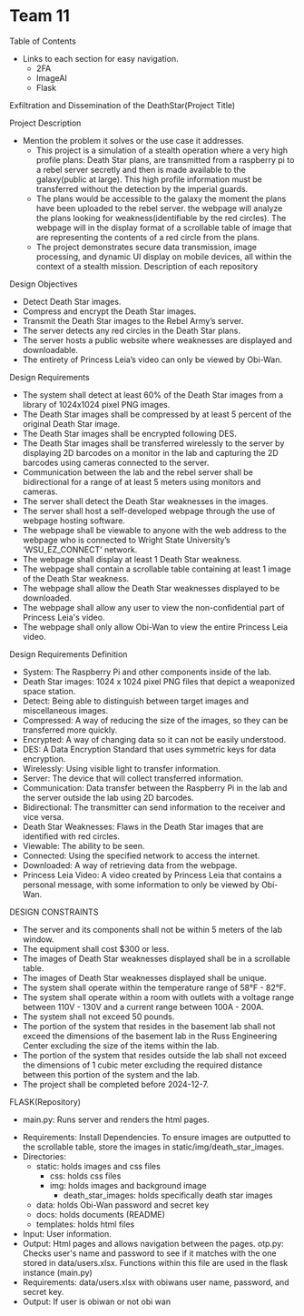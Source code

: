 # Team 11

Table of Contents 
* Links to each section for easy navigation.
    * 2FA
    * ImageAI 
    * Flask


Exfiltration and Dissemination of the DeathStar(Project Title)

Project Description
* Mention the problem it solves or the use case it addresses.
    * This project is a simulation of a stealth operation where a very high profile plans: Death Star plans, are transmitted from a raspberry pi to a rebel server secretly and then is made available to the galaxy(public at large). This high profile information must be transferred without the detection by the imperial guards. 
    * The plans would be accessible to the galaxy the moment the plans have been uploaded to the rebel server. the webpage will analyze the plans looking for weakness(identifiable by the red circles). The webpage will in the display format of a scrollable table of image that are representing the contents of a red circle from the plans. 
    * The project demonstrates secure data transmission, image processing, and dynamic UI display on mobile devices, all within the context of a stealth mission.
Description of each repository


Design Objectives
- Detect Death Star images. 
- Compress and encrypt the Death Star images. 
- Transmit the Death Star images to the Rebel Army’s server. 
- The server detects any red circles in the Death Star plans. 
- The server hosts a public website where weaknesses are displayed and downloadable. 
- The entirety of Princess Leia’s video can only be viewed by Obi-Wan.


Design Requirements 
- The system shall detect at least 60% of the Death Star images from a library of 1024x1024 pixel PNG images.
- The Death Star images shall be compressed by at least 5 percent of the original Death Star image.
- The Death Star images shall be encrypted following DES.
- The Death Star images shall be transferred wirelessly to the server by displaying 2D barcodes on a monitor in the lab and capturing the 2D barcodes using cameras connected to the server.
- Communication between the lab and the rebel server shall be bidirectional for a range of at least 5 meters using monitors and cameras.
- The server shall detect the Death Star weaknesses in the images.
- The server shall host a self-developed webpage through the use of webpage hosting software.
- The webpage shall be viewable to anyone with the web address to the webpage who is connected to Wright State University’s ‘WSU_EZ_CONNECT’ network.
- The webpage shall display at least 1 Death Star weakness.
- The webpage shall contain a scrollable table containing at least 1 image of the Death Star weakness.
- The webpage shall allow the Death Star weaknesses displayed to be downloaded.
- The webpage shall allow any user to view the non-confidential part of Princess Leia's video.
- The webpage shall only allow Obi-Wan to view the entire Princess Leia video.

Design Requirements Definition
- System: The Raspberry Pi and other components inside of the lab.
- Death Star images: 1024 x 1024 pixel PNG files that depict a weaponized space station.
- Detect: Being able to distinguish between target images and miscellaneous images.
- Compressed: A way of reducing the size of the images, so they can be transferred more quickly.
- Encrypted: A way of changing data so it can not be easily understood.
- DES: A Data Encryption Standard that uses symmetric keys for data encryption.
- Wirelessly: Using visible light to transfer information.
- Server: The device that will collect transferred information.
- Communication: Data transfer between the Raspberry Pi in the lab and the server outside the lab using 2D barcodes.
- Bidirectional: The transmitter can send information to the receiver and vice versa.
- Death Star Weaknesses: Flaws in the Death Star images that are identified with red circles.
- Viewable: The ability to be seen.
- Connected: Using the specified network to access the internet.
- Downloaded: A way of retrieving data from the webpage.
- Princess Leia Video: A video created by Princess Leia that contains a personal message, with some information to only be viewed by Obi-Wan.

DESIGN CONSTRAINTS
- The server and its components shall not be within 5 meters of the lab window.
- The equipment shall cost $300 or less.
- The images of Death Star weaknesses displayed shall be in a scrollable table.
- The images of Death Star weaknesses displayed shall be unique.
- The system shall operate within the temperature range of 58°F - 82°F.
- The system shall operate within a room with outlets with a voltage range between 110V - 130V and a current range between 100A - 200A.
- The system shall not exceed 50 pounds.
- The portion of the system that resides in the basement lab shall not exceed the dimensions of the basement lab in the Russ Engineering Center excluding the size of the items within the lab.
- The portion of the system that resides outside the lab shall not exceed the dimensions of 1 cubic meter excluding the required distance between this portion of the system and the lab.
- The project shall be completed before 2024-12-7.






FLASK(Repository)
- main.py: Runs server and renders the html pages.
* Requirements: Install Dependencies. To ensure images are outputted to the scrollable table, store the images in static/img/death_star_images.
* Directories:
    * static: holds images and css files
        * css: holds css files
        * img: holds images and background image
            * death_star_images: holds specifically death star images
    * data: holds Obi-Wan password and secret key
    * docs: holds documents (README)
    * templates: holds html files
* Input: User information.
* Output: Html pages and allows navigation between the pages.
otp.py: Checks user's name and password to see if it matches with the one stored in data/users.xlsx. Functions within this file are used in the flask instance (main.py)
* Requirements: data/users.xlsx with obiwans user name, password, and secret key.
* Output: If user is obiwan or not obi wan







